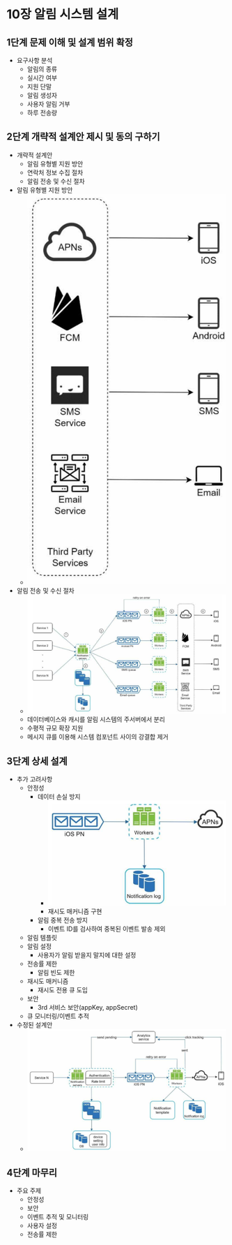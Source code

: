# 10장 알림 시스템 설계
## 1단계 문제 이해 및 설계 범위 확정
* 요구사항 분석
    - 알림의 종류
    - 실시간 여부
    - 지원 단말
    - 알림 생성자
    - 사용자 알림 거부
    - 하루 전송량
## 2단계 개략적 설계안 제시 및 동의 구하기
*  개략적 설계안
    - 알림 유형별 지원 방안
    - 연락처 정보 수집 절차
    - 알림 전송 및 수신 절차
* 알림 유형별 지원 방안
    - ![](images/10/10-6.png)
* 알림 전송 및 수신 절차
    - ![](images/10/10-10.png)
    - 데이터베이스와 캐시를 알림 시스템의 주서버에서 분리
    - 수평적 규모 확장 지원
    - 메시지 큐를 이용해 시스템 컴포넌트 사이의 강결합 제거
## 3단계 상세 설계
* 추가 고려사항
    - 안정성
        - 데이터 손실 방지
            - ![](images/10/10-11.png)
            - 재시도 매커니즘 구현
        - 알림 중복 전송 방지
            - 이벤트 ID를 검사하여 중복된 이벤트 발송 제외
    - 알림 템플릿
    - 알림 설정
        - 사용자가 알림 받을지 말지에 대한 설정
    - 전송률 제한
        - 알림 빈도 제한
    - 재시도 매커니즘
        - 재시도 전용 큐 도입
    - 보안
        - 3rd 서비스 보안(appKey, appSecret)
    - 큐 모니터링/이벤트 추적
* 수정된 설계안
    - ![](images/10/10-14.png)
## 4단계 마무리
* 주요 주제
    - 안정성
    - 보안
    - 이벤트 추적 및 모니터링
    - 사용자 설정
    - 전송률 제한
